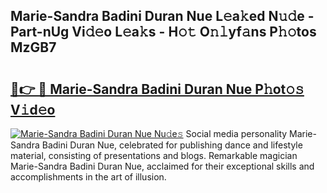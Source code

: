 ## Marie-Sandra Badini Duran Nue L𝚎a𝚔ed N𝚞𝚍e - Part-nUg Vi𝚍𝚎o L𝚎a𝚔s - H𝚘𝚝 O𝚗𝚕yf𝚊ns P𝚑𝚘tos MzGB7

# <h2><a href="http://kf07on.oniu.top/?m=Marie-Sandra+Badini+Duran+Nue">🔗👉 🔴 Marie-Sandra Badini Duran Nue P𝚑ot𝚘𝚜 V𝚒d𝚎o</a></h2>

[![Marie-Sandra Badini Duran Nue Nu𝚍e𝚜](https://i.imgur.com/0qMVB7G.gif)](http://kf07on.oniu.top/?m=Marie-Sandra+Badini+Duran+Nue)
Social media personality Marie-Sandra Badini Duran Nue, celebrated for publishing dance and lifestyle material, consisting of presentations and blogs. Remarkable magician Marie-Sandra Badini Duran Nue, acclaimed for their exceptional skills and accomplishments in the art of illusion.  
